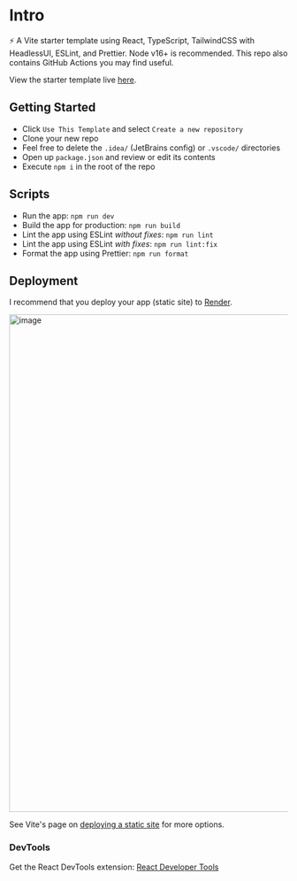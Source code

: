 # Intro

⚡ A Vite starter template using React, TypeScript, TailwindCSS with HeadlessUI, ESLint, and Prettier. Node v16+ is recommended. This repo also contains GitHub Actions you may find useful.

View the starter template live [here](https://mooship-vite.onrender.com).

## Getting Started

-   Click `Use This Template` and select `Create a new repository`
-   Clone your new repo
-   Feel free to delete the `.idea/` (JetBrains config) or `.vscode/` directories
-   Open up `package.json` and review or edit its contents
-   Execute `npm i` in the root of the repo

## Scripts

-   Run the app: `npm run dev`
-   Build the app for production: `npm run build`
-   Lint the app using ESLint _without fixes_: `npm run lint`
-   Lint the app using ESLint _with fixes_: `npm run lint:fix`
-   Format the app using Prettier: `npm run format`

## Deployment

I recommend that you deploy your app (static site) to [Render](https://render.com/).

<img width="900" alt="image" src="https://user-images.githubusercontent.com/28689428/202850377-b63fb03c-bca2-4062-b380-49ff42b961b3.png">

See Vite's page on [deploying a static site](https://vitejs.dev/guide/static-deploy.html) for more options.

### DevTools

Get the React DevTools extension: [React Developer Tools](https://beta.reactjs.org/learn/react-developer-tools)
